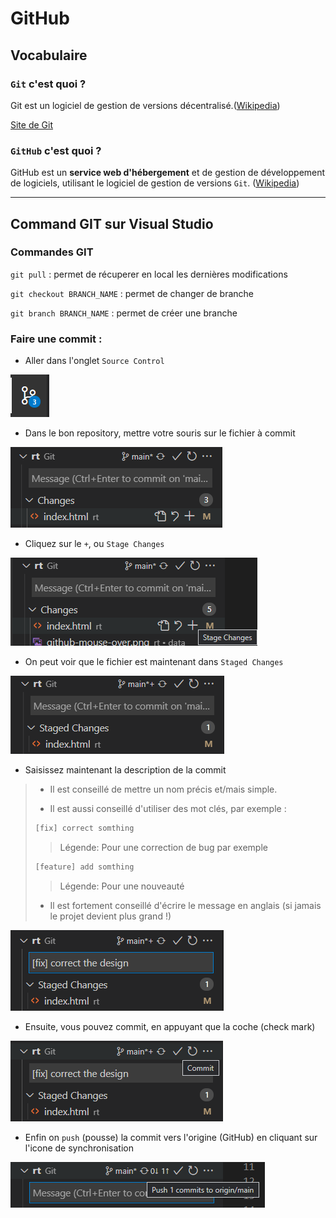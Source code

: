 <!--
Created by Its-Just-Nans - https://github.com/Its-Just-Nans
Copyright Its-Just-Nans
--->

# GitHub

## Vocabulaire

### `Git` c'est quoi ?

Git est un logiciel de gestion de versions décentralisé.([Wikipedia](https://fr.wikipedia.org/wiki/Git))

[Site de Git](https://git-scm.com/)


### `GitHub` c'est quoi ?

GitHub est un **service web d'hébergement** et de gestion de développement de logiciels, utilisant le logiciel de gestion de versions `Git`. ([Wikipedia](https://fr.wikipedia.org/wiki/GitHub))

---

## Command GIT sur Visual Studio

### Commandes GIT

`git pull` : permet de récuperer en local les dernières modifications

`git checkout BRANCH_NAME` : permet de changer de branche

`git branch BRANCH_NAME` : permet de créer une branche

### Faire une commit :

- Aller dans l'onglet `Source Control`

![Source Control](./data/github-source_control.png)

- Dans le bon repository, mettre votre souris sur le fichier à commit

![Source Control](./data/github-mouse-over.png)

- Cliquez sur le `+`, ou `Stage Changes`

![Source Control](./data/github-stage-changes.png)

- On peut voir que le fichier est maintenant dans `Staged Changes`

![Source Control](./data/github-staged-changes.png)

- Saisissez maintenant la description de la commit

> - Il est conseillé de mettre un nom précis et/mais simple.
>
> - Il est aussi conseillé d'utiliser des mot clés, par exemple :
>
>```txt
>[fix] correct somthing
>```
>> Légende:
>> Pour une correction de bug par exemple
>
>```txt
>[feature] add somthing
>```
>> Légende:
>> Pour une nouveauté
>
> - Il est fortement conseillé d'écrire le message en anglais (si jamais le projet devient plus grand !)

![Source Control](./data/github-message.png)

- Ensuite, vous pouvez commit, en appuyant que la coche (check mark)

![Source Control](./data/github-commit.png)

- Enfin on `push` (pousse) la commit vers l'origine (GitHub) en cliquant sur l'icone de synchronisation

![Source Control](./data/github-push.png)